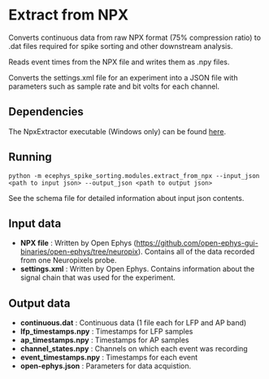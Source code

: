 Extract from NPX
==============
Converts continuous data from raw NPX format (75% compression ratio) to .dat files required for spike sorting and other downstream analysis.

Reads event times from the NPX file and writes them as .npy files.

Converts the settings.xml file for an experiment into a JSON file with parameters such as sample rate and bit volts for each channel.

Dependencies
-------------
The NpxExtractor executable (Windows only) can be found [here](https://github.com/open-ephys-GUI-binaries/open-ephys/tree/neuropix/Tools/NpxExtractor).

Running
-------
```
python -m ecephys_spike_sorting.modules.extract_from_npx --input_json <path to input json> --output_json <path to output json>
```
See the schema file for detailed information about input json contents.


Input data
----------
- **NPX file** : Written by Open Ephys (https://github.com/open-ephys-gui-binaries/open-ephys/tree/neuropix). Contains all of the data recorded from one Neuropixels probe.
- **settings.xml** : Written by Open Ephys. Contains information about the signal chain that was used for the experiment.


Output data
-----------
- **continuous.dat** : Continuous data (1 file each for LFP and AP band)
- **lfp_timestamps.npy** : Timestamps for LFP samples
- **ap_timestamps.npy** : Timestamps for AP samples
- **channel_states.npy** : Channels on which each event was recording
- **event_timestamps.npy** : Timestamps for each event
- **open-ephys.json** : Parameters for data acquistion.